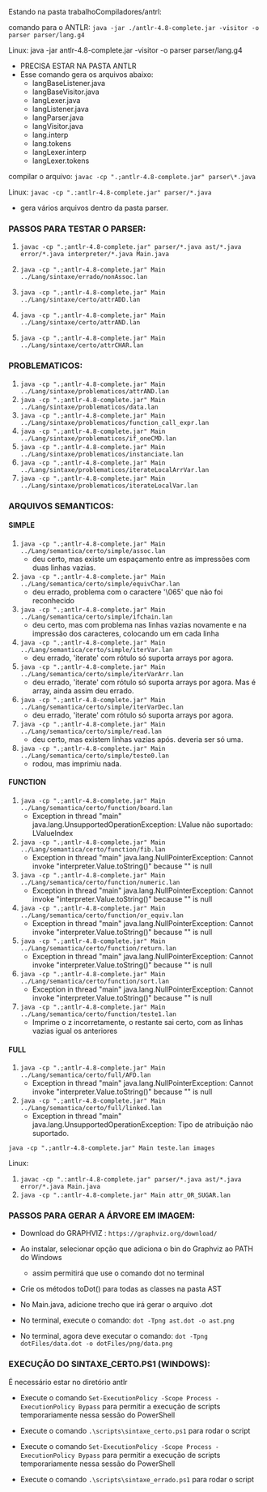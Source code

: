 Estando na pasta trabalhoCompiladores/antrl:

comando para o ANTLR:
`java -jar ./antlr-4.8-complete.jar -visitor -o parser parser/lang.g4`

Linux:
java -jar antlr-4.8-complete.jar -visitor -o parser parser/lang.g4

- PRECISA ESTAR NA PASTA ANTLR
- Esse comando gera os arquivos abaixo:
  - langBaseListener.java
  - langBaseVisitor.java
  - langLexer.java
  - langListener.java
  - langParser.java
  - langVisitor.java
  - lang.interp
  - lang.tokens
  - langLexer.interp
  - langLexer.tokens

compilar o arquivo:
`javac -cp ".;antlr-4.8-complete.jar" parser\*.java`

Linux:
`javac -cp ".:antlr-4.8-complete.jar" parser/*.java`

- gera vários arquivos dentro da pasta parser.

### PASSOS PARA TESTAR O PARSER:

<!-- 1. javac -cp ".;antlr-4.8-complete.jar" parser\*.java
2. javac -cp ".;antlr-4.8-complete.jar" Main.java -->

1. `javac -cp ".;antlr-4.8-complete.jar" parser/*.java ast/*.java error/*.java interpreter/*.java Main.java`
2. `java -cp ".;antlr-4.8-complete.jar" Main ../Lang/sintaxe/errado/nonAssoc.lan`
3. `java -cp ".;antlr-4.8-complete.jar" Main ../Lang/sintaxe/certo/attrADD.lan`
4. `java -cp ".;antlr-4.8-complete.jar" Main ../Lang/sintaxe/certo/attrAND.lan`

5. `java -cp ".;antlr-4.8-complete.jar" Main ../Lang/sintaxe/certo/attrCHAR.lan`

### PROBLEMATICOS:

1. `java -cp ".;antlr-4.8-complete.jar" Main ../Lang/sintaxe/problematicos/attrAND.lan`
2. `java -cp ".;antlr-4.8-complete.jar" Main ../Lang/sintaxe/problematicos/data.lan`
3. `java -cp ".;antlr-4.8-complete.jar" Main ../Lang/sintaxe/problematicos/function_call_expr.lan`
4. `java -cp ".;antlr-4.8-complete.jar" Main ../Lang/sintaxe/problematicos/if_oneCMD.lan`
5. `java -cp ".;antlr-4.8-complete.jar" Main ../Lang/sintaxe/problematicos/instanciate.lan`
6. `java -cp ".;antlr-4.8-complete.jar" Main ../Lang/sintaxe/problematicos/iterateLocalArrVar.lan`
7. `java -cp ".;antlr-4.8-complete.jar" Main ../Lang/sintaxe/problematicos/iterateLocalVar.lan`

### ARQUIVOS SEMANTICOS:

#### SIMPLE

1. `java -cp ".;antlr-4.8-complete.jar" Main ../Lang/semantica/certo/simple/assoc.lan`
   - deu certo, mas existe um espaçamento entre as impressões com duas linhas vazias.
2. `java -cp ".;antlr-4.8-complete.jar" Main ../Lang/semantica/certo/simple/equivChar.lan`
   - deu errado, problema com o caractere '\065' que não foi reconhecido
3. `java -cp ".;antlr-4.8-complete.jar" Main ../Lang/semantica/certo/simple/ifchain.lan`
   - deu certo, mas com problema nas linhas vazias novamente e na impressão dos caracteres, colocando um em cada linha
4. `java -cp ".;antlr-4.8-complete.jar" Main ../Lang/semantica/certo/simple/iterVar.lan`
   - deu errado, 'iterate' com rótulo só suporta arrays por agora.
5. `java -cp ".;antlr-4.8-complete.jar" Main ../Lang/semantica/certo/simple/iterVarArr.lan`
   - deu errado, 'iterate' com rótulo só suporta arrays por agora. Mas é array, ainda assim deu errado.
6. `java -cp ".;antlr-4.8-complete.jar" Main ../Lang/semantica/certo/simple/iterVarDec.lan`
   - deu errado, 'iterate' com rótulo só suporta arrays por agora.
7. `java -cp ".;antlr-4.8-complete.jar" Main ../Lang/semantica/certo/simple/read.lan`
   - deu certo, mas existem linhas vazias após. deveria ser só uma.
8. `java -cp ".;antlr-4.8-complete.jar" Main ../Lang/semantica/certo/simple/teste0.lan`
   - rodou, mas imprimiu nada.

#### FUNCTION

1. `java -cp ".;antlr-4.8-complete.jar" Main ../Lang/semantica/certo/function/board.lan`
   - Exception in thread "main" java.lang.UnsupportedOperationException: LValue não suportado: LValueIndex
2. `java -cp ".;antlr-4.8-complete.jar" Main ../Lang/semantica/certo/function/fib.lan`
   - Exception in thread "main" java.lang.NullPointerException: Cannot invoke "interpreter.Value.toString()" because "<local2>" is null
3. `java -cp ".;antlr-4.8-complete.jar" Main ../Lang/semantica/certo/function/numeric.lan`
   - Exception in thread "main" java.lang.NullPointerException: Cannot invoke "interpreter.Value.toString()" because "<local2>" is null
4. `java -cp ".;antlr-4.8-complete.jar" Main ../Lang/semantica/certo/function/or_equiv.lan`
   - Exception in thread "main" java.lang.NullPointerException: Cannot invoke "interpreter.Value.toString()" because "<local2>" is null
5. `java -cp ".;antlr-4.8-complete.jar" Main ../Lang/semantica/certo/function/return.lan`
   - Exception in thread "main" java.lang.NullPointerException: Cannot invoke "interpreter.Value.toString()" because "<local2>" is null
6. `java -cp ".;antlr-4.8-complete.jar" Main ../Lang/semantica/certo/function/sort.lan`
   - Exception in thread "main" java.lang.NullPointerException: Cannot invoke "interpreter.Value.toString()" because "<local2>" is null
7. `java -cp ".;antlr-4.8-complete.jar" Main ../Lang/semantica/certo/function/teste1.lan`
   - Imprime o z incorretamente, o restante sai certo, com as linhas vazias igual os anteriores

#### FULL

1. `java -cp ".;antlr-4.8-complete.jar" Main ../Lang/semantica/certo/full/AFD.lan`
   - Exception in thread "main" java.lang.NullPointerException: Cannot invoke "interpreter.Value.toString()" because "<local2>" is null
2. `java -cp ".;antlr-4.8-complete.jar" Main ../Lang/semantica/certo/full/linked.lan`
   - Exception in thread "main" java.lang.UnsupportedOperationException: Tipo de atribuição não suportado.

`java -cp ".;antlr-4.8-complete.jar" Main teste.lan images`

Linux:

1. `javac -cp ".:antlr-4.8-complete.jar" parser/*.java ast/*.java error/*.java Main.java`
2. `java -cp ".:antlr-4.8-complete.jar" Main attr_OR_SUGAR.lan`

### PASSOS PARA GERAR A ÁRVORE EM IMAGEM:

- Download do GRAPHVIZ : `https://graphviz.org/download/`
- Ao instalar, selecionar opção que adiciona o bin do Graphviz ao PATH do Windows
  - assim permitirá que use o comando dot no terminal
- Crie os métodos toDot() para todas as classes na pasta AST
- No Main.java, adicione trecho que irá gerar o arquivo .dot
- No terminal, execute o comando: `dot -Tpng ast.dot -o ast.png`

- No terminal, agora deve executar o comando: `dot -Tpng dotFiles/data.dot -o dotFiles/png/data.png`

### EXECUÇÃO DO SINTAXE_CERTO.PS1 (WINDOWS):

É necessário estar no diretório antlr

- Execute o comando `Set-ExecutionPolicy -Scope Process -ExecutionPolicy Bypass` para permitir a execução de scripts temporariamente nessa sessão do PowerShell
- Execute o comando `.\scripts\sintaxe_certo.ps1` para rodar o script

- Execute o comando `Set-ExecutionPolicy -Scope Process -ExecutionPolicy Bypass` para permitir a execução de scripts temporariamente nessa sessão do PowerShell
- Execute o comando `.\scripts\sintaxe_errado.ps1` para rodar o script
